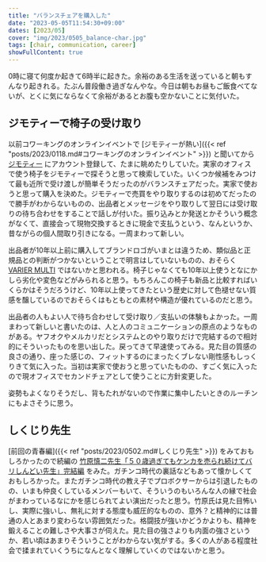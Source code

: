 ```yaml
---
title: "バランスチェアを購入した"
date: "2023-05-05T11:54:30+09:00"
dates: [2023/05]
cover: "img/2023/0505_balance-char.jpg"
tags: [chair, communication, career]
showFullContent: true
---
```


0時に寝て何度か起きて6時半に起きた。余裕のある生活を送っていると朝もすんなり起きれる。たぶん普段働き過ぎなんやな。今日は朝もお昼もご飯食べてないが、とくに気にならなくて余裕があるとお腹も空かないことに気付いた。

## ジモティーで椅子の受け取り

以前コワーキングのオンラインイベントで [ジモティーが熱い]({{< ref "posts/2023/0118.md#コワーキングのオンラインイベント" >}}) と聞いてから [ジモティー](https://jmty.jp/) にアカウント登録して、たまに眺めたりしていた。実家のオフィスで使う椅子をジモティーで探そうと思って検索していた。いくつか候補をみつけて最も近所で受け渡しが簡単そうだったのがバランスチェアだった。実家で使おうと思って購入を決めた。ジモティーで売買をやり取りするのは初めてだったので勝手がわからないものの、出品者とメッセージをやり取りして翌日には受け取りの待ち合わせをすることで話しが付いた。振り込みとか発送とかそういう概念がなくて、直接会って現物交換するときに現金で支払うという、なんというか、昔ながらの個人間取り引きになる。一周まわって新しい。

出品者が10年以上前に購入してブランドロゴがいまとは違うため、類似品と正規品との判断がつかないということで明言はしていないものの、おそらく [VARIER MULTI](https://www.varierfurniture.com/en/multi/1700101191110) ではないかと思われる。椅子じゃなくても10年以上使うとなにかしら劣化や変色などがみられると思う。もちろんこの椅子も新品と比較すればいくらかはそうだろうけど、10年以上使ってきたという歴史に対して色褪せない質感を醸しているのでおそらくはもともとの素材や構造が優れているのだと思う。

出品者の人もよい人で待ち合わせして受け取り／支払いの体験もよかった。一周まわって新しいと書いたのは、人と人のコミュニケーションの原点のようなものがある。ヤフオクやメルカリだとシステムとのやり取りだけで完結するので相対的にそういったものを思い出した。戻ってきて早速使ってみる。見た目の質感の良さの通り、座った感じの、フィットするのにまったくブレない剛性感もしっくりきて気に入った。当初は実家で使おうと思っていたものの、すごく気に入ったので現オフィスでセカンドチェアとして使うことに方針変更した。

姿勢もよくなりそうだし、背もたれがないので作業に集中したいときのルーチンにもよさそうに思う。

## しくじり先生

[前回の青春編]({{< ref "posts/2023/0502.md#しくじり先生" >}}) をみておもしろかったので続編の [竹原慎二先生「５０歳過ぎてもケンカを売られ続けてバリしんどい先生」完結編](https://www.tv-asahi.co.jp/shikujiri/backnumber2/0100/) をみた。ガチンコ時代の裏話などもあって懐かしくておもしろかった。またガチンコ時代の教え子でプロボクサーからは引退したものの、いまも仲良くしているメンバーもいて、そういうのもいろんな人の縁で社会がまわっているなにかを感じられてよい演出だったと思う。竹原氏は見た目怖いし、実際に強いし、無礼に対する態度も威圧的なものの、意外？と精神的には普通の人とあまり変わらない雰囲気だった。格闘技が強いかどうかよりも、精神を鍛えることの難しさや大事さが伺えた。見た目の強さよりも内面の強さというか、若い頃はあまりそういうことがわからない気がする。多くの人がある程度社会で揉まれていくうちになんとなく理解していくのではないかと思う。
